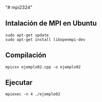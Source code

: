 "# mpi2324" 

## Intalación de MPI en Ubuntu

```
sudo apt-get update
sudo apt-get install libopenmpi-dev
```

## Compilación

```
mpicxx ejemplo02.cpp -o ejemplo02
```

## Ejecutar
```
mpiexec -n 4 ./ejemplo02
```

